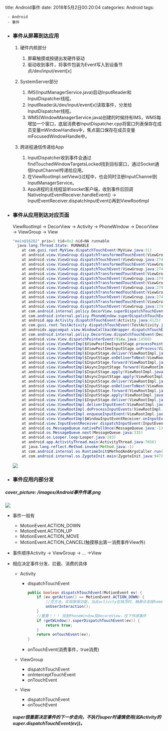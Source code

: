 title:  Android事件
date: 2018年5月2日00:20:04
categories: Android
tags: 

	 - Android
	 - 事件


- ### 事件从屏幕到达应用

  1. 硬件内核部分

     1. 屏幕触摸或按键出发硬件驱动
     2. 驱动收到事件，将事件包装为Event写入到设备节点/dev/input/event[x]

  2. SystemServer部分

     1. IMS(InputManagerService.java)启动InputReader和InputDispatcher线程。
     2. InputReader从/dev/input/event[x]读取事件，分发给InputDispatcher线程。
     3. WMS(WindowManagerService.java)创建的时候持有IMS，WMS每增加一个窗口，底层消费者InputDispatcher.cpp将窗口列表保存在成员变量mWindowHandles中，焦点窗口保存在成员变量mFocusedWindowHandle中。

  3. 跨进程通信传递给App

     1. InputDispatcher收到事件会通过findTouchedWindowTargetsLocked找到目标窗口，通过Socket通信InputChannel传递给应用。
     2. 在ViewRootImpl.setView()过程中，也会同时注册InputChannel到InputManagerService。
     3. App进程的主线程监听socket客户端，收到事件后回调NativeInputEventReceiver.handleEvent() → InputEventReceiver.dispatchInputEvent()再到ViewRootImpl

     

- ### 事件从应用到达对应页面

  ViewRootImpl → DecorView → Activity → PhoneWindow → DecorView → ViewGroup → View

  ```java
  "main@16282" prio=5 tid=0x2 nid=NA runnable
    java.lang.Thread.State: RUNNABLE
  	  at com.gusi.root.MyView.dispatchTouchEvent(MyView.java:31)
  	  at android.view.ViewGroup.dispatchTransformedTouchEvent(ViewGroup.java:3118)
  	  at android.view.ViewGroup.dispatchTouchEvent(ViewGroup.java:2742)
  	  at android.view.ViewGroup.dispatchTransformedTouchEvent(ViewGroup.java:3118)
  	  at android.view.ViewGroup.dispatchTouchEvent(ViewGroup.java:2742)
  	  at android.view.ViewGroup.dispatchTransformedTouchEvent(ViewGroup.java:3118)
  	  at android.view.ViewGroup.dispatchTouchEvent(ViewGroup.java:2742)
  	  at android.view.ViewGroup.dispatchTransformedTouchEvent(ViewGroup.java:3118)
  	  at android.view.ViewGroup.dispatchTouchEvent(ViewGroup.java:2742)
  	  at android.view.ViewGroup.dispatchTransformedTouchEvent(ViewGroup.java:3118)
  	  at android.view.ViewGroup.dispatchTouchEvent(ViewGroup.java:2742)
  	  at android.view.ViewGroup.dispatchTransformedTouchEvent(ViewGroup.java:3118)
  	  at android.view.ViewGroup.dispatchTouchEvent(ViewGroup.java:2742)
  	  at com.android.internal.policy.DecorView.superDispatchTouchEvent(DecorView.java:488)
  	  at com.android.internal.policy.PhoneWindow.superDispatchTouchEvent(PhoneWindow.java:1871)
  	  at android.app.Activity.dispatchTouchEvent(Activity.java:4125)
  	  at com.gusi.root.TestActivity.dispatchTouchEvent(TestActivity.java:31)
  	  at androidx.appcompat.view.WindowCallbackWrapper.dispatchTouchEvent(WindowCallbackWrapper.java:69)
  	  at com.android.internal.policy.DecorView.dispatchTouchEvent(DecorView.java:446)
  	  at android.view.View.dispatchPointerEvent(View.java:14568)
  	  at android.view.ViewRootImpl$ViewPostImeInputStage.processPointerEvent(ViewRootImpl.java:6016)
  	  at android.view.ViewRootImpl$ViewPostImeInputStage.onProcess(ViewRootImpl.java:5819)
  	  at android.view.ViewRootImpl$InputStage.deliver(ViewRootImpl.java:5310)
  	  at android.view.ViewRootImpl$InputStage.onDeliverToNext(ViewRootImpl.java:5367)
  	  at android.view.ViewRootImpl$InputStage.forward(ViewRootImpl.java:5333)
  	  at android.view.ViewRootImpl$AsyncInputStage.forward(ViewRootImpl.java:5485)
  	  at android.view.ViewRootImpl$InputStage.apply(ViewRootImpl.java:5341)
  	  at android.view.ViewRootImpl$AsyncInputStage.apply(ViewRootImpl.java:5542)
  	  at android.view.ViewRootImpl$InputStage.deliver(ViewRootImpl.java:5314)
  	  at android.view.ViewRootImpl$InputStage.onDeliverToNext(ViewRootImpl.java:5367)
  	  at android.view.ViewRootImpl$InputStage.forward(ViewRootImpl.java:5333)
  	  at android.view.ViewRootImpl$InputStage.apply(ViewRootImpl.java:5341)
  	  at android.view.ViewRootImpl$InputStage.deliver(ViewRootImpl.java:5314)
  	  at android.view.ViewRootImpl.deliverInputEvent(ViewRootImpl.java:8080)
  	  at android.view.ViewRootImpl.doProcessInputEvents(ViewRootImpl.java:8031)
  	  at android.view.ViewRootImpl.enqueueInputEvent(ViewRootImpl.java:7992)
  	  at android.view.ViewRootImpl$WindowInputEventReceiver.onInputEvent(ViewRootImpl.java:8203)
  	  at android.view.InputEventReceiver.dispatchInputEvent(InputEventReceiver.java:220)
  	  at android.os.MessageQueue.nativePollOnce(MessageQueue.java:-1)
  	  at android.os.MessageQueue.next(MessageQueue.java:335)
  	  at android.os.Looper.loop(Looper.java:183)
  	  at android.app.ActivityThread.main(ActivityThread.java:7656)
  	  at java.lang.reflect.Method.invoke(Method.java:-1)
  	  at com.android.internal.os.RuntimeInit$MethodAndArgsCaller.run(RuntimeInit.java:592)
  	  at com.android.internal.os.ZygoteInit.main(ZygoteInit.java:947)
  ```

  ![](C:\Users\batue\Pictures\应用内事件传递.png)

- ### 事件应用内部分发

##### cover_picture: /images/Android事件传递.png

![](https://upload-images.jianshu.io/upload_images/2088926-ac2596ed73815e52.png?imageMogr2/auto-orient/strip%7CimageView2/2/w/1240)

- 事件一般有

  - MotionEvent.ACTION_DOWN
  - MotionEvent.ACTION_UP
  - MotionEvent.ACTION_MOVE
  - MotionEvent.ACTION_CANCEL(触摸移出第一消费事件View外)

- 事件顺序Activity → ViewGroup → ... →View

- 相应决定事件分发、拦截、消费的具体 

  - Activity

    - dispatchTouchEvent

      ```java
      public boolean dispatchTouchEvent(MotionEvent ev) {
          if (ev.getAction() == MotionEvent.ACTION_DOWN) {
              //空方法，实现屏保功能，当此activity在栈顶时，触屏点击按home，back，menu键等都会触发此方法
              onUserInteraction();
          }
          //重要！！！ 找到PhoneWindow及DecoreView，往下传递事件
          if (getWindow().superDispatchTouchEvent(ev)) {
              return true;
          }
          return onTouchEvent(ev);
      }
      ```

    - onTouchEvent(消费事件，true消费)

  - ViewGroup

    - dispatchTouchEvent
    - onInterceptTouchEvent
    - onTouchEvent

  - View

    - dispatchTouchEvent
    - onTouchEvent

  ##### super很重要决定事件的下一步走向，不执行super时谨慎使用(如Activity的super.dispatchTouchEvent(ev))。
